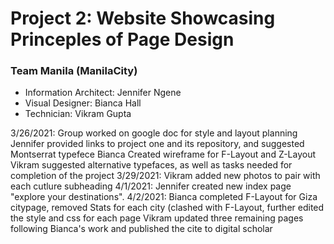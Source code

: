 # Project 2: Website Showcasing Princeples of Page Design 

### Team Manila (ManilaCity)

- Information Architect: Jennifer Ngene
- Visual Designer: Bianca Hall
- Technician: Vikram Gupta

3/26/2021:
    Group worked on google doc for style and layout planning
    Jennifer provided links to project one and its repository, and suggested Montserrat typefece
    Bianca Created wireframe for F-Layout and Z-Layout
    Vikram suggested alternative typefaces, as well as tasks needed for completion of the project
3/29/2021:
    Vikram added new photos to pair with each cutlure subheading 
4/1/2021:
    Jennifer created new index page "explore your destinations".
4/2/2021:
    Bianca completed F-Layout for Giza citypage, removed Stats for each city (clashed with F-Layout, further edited the style and css for each page
    Vikram updated three remaining pages following Bianca's work and published the cite to digital scholar 


